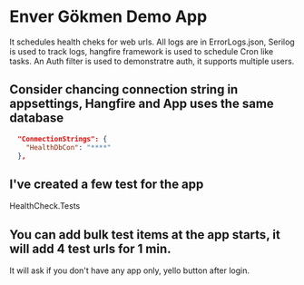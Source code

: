﻿# Enver Gökmen Demo App

It schedules health cheks for web urls. All logs are in ErrorLogs.json, Serilog is used to track logs, hangfire framework is used to schedule Cron like tasks.
An Auth filter is used to demonstratre auth, it supports multiple users. 
## Consider chancing connection string in appsettings, Hangfire and App uses the same database

```json
  "ConnectionStrings": {
    "HealthDbCon": "****"
  },
```

## I've created a few test for the app 
HealthCheck.Tests


## You can add bulk test items at the app starts, it will add 4 test urls for 1 min.
It will ask if you don't have any app only, yello button after login.
